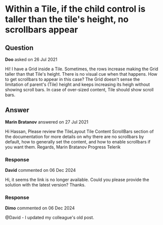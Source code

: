 # Within a Tile, if the child control is taller than the tile's height, no scrollbars appear

## Question

**Doo** asked on 26 Jul 2021

Hi! I have a Grid inside a Tile. Sometimes, the rows increase making the Grid taller than that Tile's height. There is no visual cue when that happens. How to get scrollbars to appear in this case? The Grid doesn't sense the limitation of parent's (Tile) height and keeps increasing its heigh without showing scroll bars. In case of over-sized content, Tile should show scroll bars.

## Answer

**Marin Bratanov** answered on 27 Jul 2021

Hi Hassan, Please review the TileLayout Tile Content ScrollBars section of the documentation for more details on why there are no scrollbars by default, how to generally set the content, and how to enable scrollbars if you want them. Regards, Marin Bratanov Progress Telerik

### Response

**David** commented on 06 Dec 2024

Hi, it seems the link is no longer available. Could you please provide the solution with the latest version? Thanks.

### Response

**Dimo** commented on 06 Dec 2024

@David - I updated my colleague's old post.
